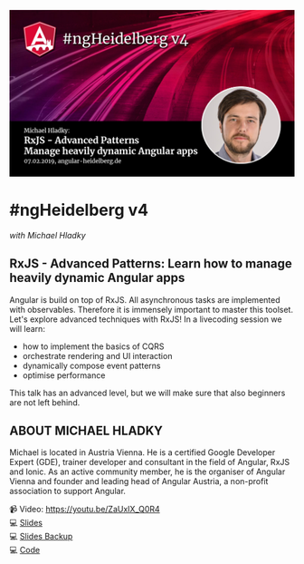 ![ngHeidelbergv4.jpg](ngHeidelbergv4.jpg)

# #ngHeidelberg v4
_with Michael Hladky_

## RxJS - Advanced Patterns: Learn how to manage heavily dynamic Angular apps

Angular is build on top of RxJS. All asynchronous tasks are implemented with observables. Therefore it is immensely important to master this toolset. Let's explore advanced techniques with RxJS! In a livecoding session we will learn:
* how to implement the basics of CQRS
* orchestrate rendering and UI interaction
* dynamically compose event patterns
* optimise performance

This talk has an advanced level, but we will make sure that also beginners are not left behind.

## ABOUT MICHAEL HLADKY

Michael is located in Austria Vienna. He is a certified Google Developer Expert (GDE), trainer developer and consultant in the field of Angular, RxJS and Ionic. As an active community member, he is the organiser of Angular Vienna and founder and leading head of Angular Austria, a non-profit association to support Angular.

📹 Video: https://youtu.be/ZaUxIX_Q0R4  
💻 [Slides](http://bit.ly/slides-ngHeidelbergv4)  
💻 [Slides Backup](slides-rxjs.pdf)   
💻 [Code](https://stackblitz.com/edit/rxjs-operating-heavily-dynamic-uis)  
